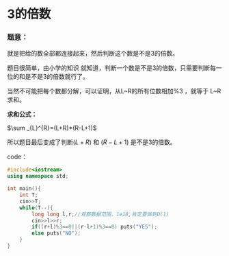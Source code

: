 # 3的倍数

### **题意**：

就是把给的数全部都连接起来，然后判断这个数是不是3的倍数。



题目很简单，由小学的知识 就知道，判断一个数是不是3的倍数，只需要判断每一位的和是不是3的倍数就行了。

当然不可能把每个数都分解，可以证明，从L~R的所有位数相加%3 ，就等于 L~R求和。

**求和公式：**

$\sum _{L}^{R}=(L+R)*(R-L+1)$

所以题目最后变成了判断$(L+R)$ 和 $(R-L+1)$ 是不是3的倍数。



code：

```cpp
#include<iostream>
using namespace std;

int main(){
    int T;
    cin>>T;
    while(T--){
        long long l,r;//观察数据范围，1e18,肯定要做到O(1)
        cin>>l>>r;
        if((r+l)%3==0||(r-l+1)%3==0) puts("YES");
        else puts("NO");
    }
}
```





